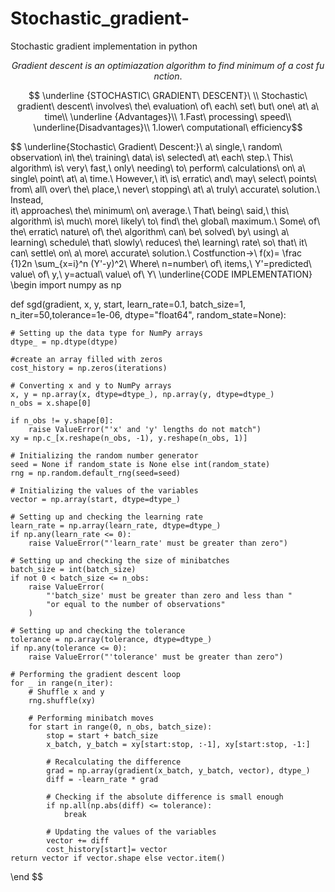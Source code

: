 # Stochastic_gradient-
Stochastic gradient implementation in python


$$Gradient\ descent\ is\ an\ optimiazation\ algorithm\ to\ find\ minimum\ of\ a\ cost\ function.$$

$$ \underline {STOCHASTIC\ GRADIENT\ DESCENT}\ \\ Stochastic\ gradient\ descent\ 
involves\ the\ evaluation\ of\ each\ set\ but\ one\ at\ a\ time\\ \underline {Advantages}\\ 1.Fast\  processing\ 
speed\\ \underline{Disadvantages}\\ 1.lower\ computational\ efficiency$$


$$ \underline{Stochastic\ Gradient\ Descent:}\ a\ single,\ random\ observation\ in\ the\ training\ data\ is\ selected\ at\ each\ step.\\ 
This\ algorithm\ is\ very\ fast,\ only\ needing\ to\ perform\ calculations\ on\ a\ single\ point\ at\ a\ time.\ However,\ it\\
is\ erratic\ and\ may\ select\ points\ from\ all\ over\ the\ place,\ never\ stopping\ at\ a\ truly\ accurate\ solution.\ Instead,\
it\\ approaches\ the\ minimum\ on\ average.\ That\ being\ said,\ this\ algorithm\ is\ much\ more\ likely\ to\ find\ the\ global\ maximum.\\
Some\ of\ the\ erratic\ nature\ of\ the\ algorithm\ can\ be\ solved\ by\ using\ a\ learning\ schedule\ that\\ slowly\ reduces\ the\ learning\ 
rate\ so\ that\ it\ can\ settle\ on\ a\ more\ accurate\ solution.\\
Costfunction->\ f(x)= \frac {1}2n \sum_{x=i}^n (Y'-y)^2\\ Where\ n=number\ of\ items,\ Y'=predicted\ value\ of\ y,\ y=actual\ value\ of\  Y\\
\underline{CODE IMPLEMENTATION}\
\begin
import numpy as np

def sgd(gradient, x, y, start, learn_rate=0.1, batch_size=1, n_iter=50,tolerance=1e-06, dtype="float64", random_state=None):

    # Setting up the data type for NumPy arrays
    dtype_ = np.dtype(dtype)
    
    #create an array filled with zeros 
    cost_history = np.zeros(iterations)
    
    # Converting x and y to NumPy arrays
    x, y = np.array(x, dtype=dtype_), np.array(y, dtype=dtype_)
    n_obs = x.shape[0]
    
    if n_obs != y.shape[0]:
        raise ValueError("'x' and 'y' lengths do not match")
    xy = np.c_[x.reshape(n_obs, -1), y.reshape(n_obs, 1)]

    # Initializing the random number generator
    seed = None if random_state is None else int(random_state)
    rng = np.random.default_rng(seed=seed)

    # Initializing the values of the variables
    vector = np.array(start, dtype=dtype_)

    # Setting up and checking the learning rate
    learn_rate = np.array(learn_rate, dtype=dtype_)
    if np.any(learn_rate <= 0):
        raise ValueError("'learn_rate' must be greater than zero")

    # Setting up and checking the size of minibatches
    batch_size = int(batch_size)
    if not 0 < batch_size <= n_obs:
        raise ValueError(
            "'batch_size' must be greater than zero and less than "
            "or equal to the number of observations"
        )
        
    # Setting up and checking the tolerance
    tolerance = np.array(tolerance, dtype=dtype_)
    if np.any(tolerance <= 0):
        raise ValueError("'tolerance' must be greater than zero")

    # Performing the gradient descent loop
    for _ in range(n_iter):
        # Shuffle x and y
        rng.shuffle(xy)

        # Performing minibatch moves
        for start in range(0, n_obs, batch_size):
            stop = start + batch_size
            x_batch, y_batch = xy[start:stop, :-1], xy[start:stop, -1:]

            # Recalculating the difference
            grad = np.array(gradient(x_batch, y_batch, vector), dtype_)
            diff = -learn_rate * grad

            # Checking if the absolute difference is small enough
            if np.all(np.abs(diff) <= tolerance):
                break

            # Updating the values of the variables
            vector += diff
            cost_history[start]= vector
    return vector if vector.shape else vector.item()
\end
$$
